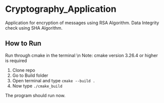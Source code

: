 # Cryptography_Application
Application for encryption of messages using RSA Algorithm.
Data Integrity check using SHA Algorithm.

## How to Run
Run through cmake in the terminal \n
Note: cmake version 3.26.4 or higher is required

1. Clone repo
2. Go to Build folder
3. Open terminal and type ``` cmake --build . ```
4. Now type ``` ./cmake_build ```

The program should run now.
